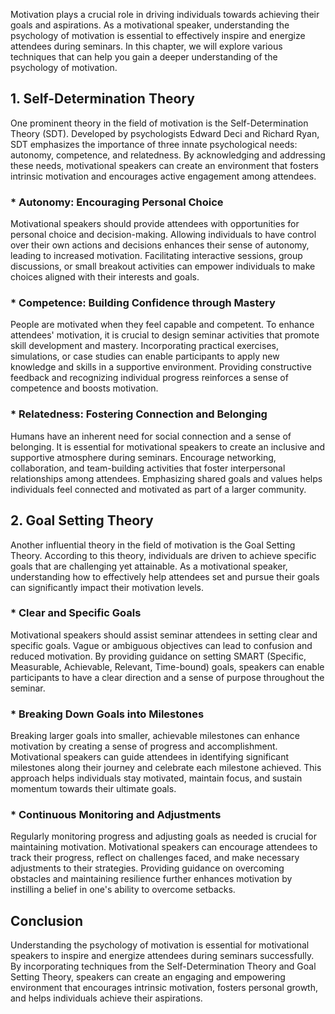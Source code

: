 
Motivation plays a crucial role in driving individuals towards achieving their goals and aspirations. As a motivational speaker, understanding the psychology of motivation is essential to effectively inspire and energize attendees during seminars. In this chapter, we will explore various techniques that can help you gain a deeper understanding of the psychology of motivation.

1\. Self-Determination Theory
----------------------------

One prominent theory in the field of motivation is the Self-Determination Theory (SDT). Developed by psychologists Edward Deci and Richard Ryan, SDT emphasizes the importance of three innate psychological needs: autonomy, competence, and relatedness. By acknowledging and addressing these needs, motivational speakers can create an environment that fosters intrinsic motivation and encourages active engagement among attendees.

### \* Autonomy: Encouraging Personal Choice

Motivational speakers should provide attendees with opportunities for personal choice and decision-making. Allowing individuals to have control over their own actions and decisions enhances their sense of autonomy, leading to increased motivation. Facilitating interactive sessions, group discussions, or small breakout activities can empower individuals to make choices aligned with their interests and goals.

### \* Competence: Building Confidence through Mastery

People are motivated when they feel capable and competent. To enhance attendees' motivation, it is crucial to design seminar activities that promote skill development and mastery. Incorporating practical exercises, simulations, or case studies can enable participants to apply new knowledge and skills in a supportive environment. Providing constructive feedback and recognizing individual progress reinforces a sense of competence and boosts motivation.

### \* Relatedness: Fostering Connection and Belonging

Humans have an inherent need for social connection and a sense of belonging. It is essential for motivational speakers to create an inclusive and supportive atmosphere during seminars. Encourage networking, collaboration, and team-building activities that foster interpersonal relationships among attendees. Emphasizing shared goals and values helps individuals feel connected and motivated as part of a larger community.

2\. Goal Setting Theory
----------------------

Another influential theory in the field of motivation is the Goal Setting Theory. According to this theory, individuals are driven to achieve specific goals that are challenging yet attainable. As a motivational speaker, understanding how to effectively help attendees set and pursue their goals can significantly impact their motivation levels.

### \* Clear and Specific Goals

Motivational speakers should assist seminar attendees in setting clear and specific goals. Vague or ambiguous objectives can lead to confusion and reduced motivation. By providing guidance on setting SMART (Specific, Measurable, Achievable, Relevant, Time-bound) goals, speakers can enable participants to have a clear direction and a sense of purpose throughout the seminar.

### \* Breaking Down Goals into Milestones

Breaking larger goals into smaller, achievable milestones can enhance motivation by creating a sense of progress and accomplishment. Motivational speakers can guide attendees in identifying significant milestones along their journey and celebrate each milestone achieved. This approach helps individuals stay motivated, maintain focus, and sustain momentum towards their ultimate goals.

### \* Continuous Monitoring and Adjustments

Regularly monitoring progress and adjusting goals as needed is crucial for maintaining motivation. Motivational speakers can encourage attendees to track their progress, reflect on challenges faced, and make necessary adjustments to their strategies. Providing guidance on overcoming obstacles and maintaining resilience further enhances motivation by instilling a belief in one's ability to overcome setbacks.

Conclusion
----------

Understanding the psychology of motivation is essential for motivational speakers to inspire and energize attendees during seminars successfully. By incorporating techniques from the Self-Determination Theory and Goal Setting Theory, speakers can create an engaging and empowering environment that encourages intrinsic motivation, fosters personal growth, and helps individuals achieve their aspirations.
